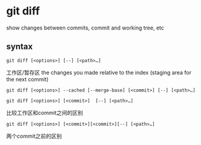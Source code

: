 # git diff

show changes between commits, commit and working tree, etc

## syntax

`git diff [<options>] [--] [<path>…​]`

工作区/暂存区 the changes you made relative to the index (staging area for the next commit)

`git diff [<options>] --cached [--merge-base] [<commit>] [--] [<path>…​]`

`git diff [<options>] [<commit>]  [--] [<path>…​]`

比较工作区和commit之间的区别

`git diff [<options>] [<commit>][<commit>][--] [<path>…​]`

两个commit之前的区别